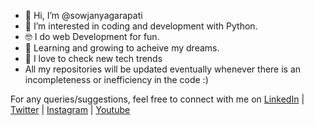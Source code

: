 - 👋 Hi, I’m @sowjanyagarapati
- 👀 I’m interested in coding and development with Python.
- 🤓 I do web Development for fun.
- 🌱 Learning and growing to acheive my dreams.
- 💞️ I love to check new tech trends 
- All my repositories will be updated eventually whenever there is an incompleteness or inefficiency in the code :)



For any queries/suggestions, feel free to connect with me on  [LinkedIn](https://www.linkedin.com/in/lakshmi-sowjanya-garapati/) | [Twitter](https://twitter.com/sowjanya_25) | [Instagram](https://www.instagram.com/hello.techie/) | [Youtube](https://www.youtube.com/channel/UCaR4r8FwrUoYCqnY2ae9GIg)

<!---
sowjanyagarapati/sowjanyagarapati is a ✨ special ✨ repository because its `README.md` (this file) appears on your GitHub profile.
You can click the Preview link to take a look at your changes.
--->

